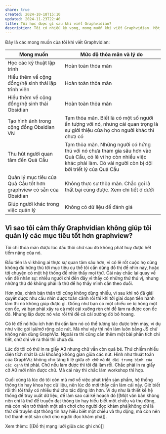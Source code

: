 ```yaml
---
share: true
created: 2024-10-18T15:10
updated: 2024-11-23T22:40
title: Tôi học được gì sau khi viết Graphvidian?
description: Tôi có nhiều kỳ vọng, mong muốn khi viết Graphvidian. Một số hoàn toàn thoả mãn. Một số không.
---
```

Đây là các mong muốn của tôi khi viết Graphvidian:

| Mong muốn                                                          | Mức độ thỏa mãn và lý do                                                                                                                                                   |
| ------------------------------------------------------------------ | -------------------------------------------------------------------------------------------------------------------------------------------------------------------------- |
| Học các kỹ thuật lập trình                                         | Hoàn toàn thỏa mãn                                                                                                                                                         |
| Hiểu thêm về cộng đồng/hệ sinh thái lập trình viên                 | Hoàn toàn thỏa mãn                                                                                                                                                         |
| Hiểu thêm về cộng đồng/hệ sinh thái Obsidian                       | Hoàn toàn thỏa mãn                                                                                                                                                         |
| Tạo hình ảnh trong cộng đồng Obsidian VN                           | Tạm thỏa mãn. Biết là có một số người ấn tượng với nó, nhưng cái quan trọng là sự giới thiệu của họ cho người khác thì chưa có                                             |
| Thu hút người quan tâm đến Quả Cầu                                 | Tạm thỏa mãn. Những người có hứng thú với nó chưa tham gia sâu hơn vào Quả Cầu, có lẽ vì họ còn nhiều việc khác phải làm. Có vài người còn bị dội bởi triết lý của Quả Cầu |
| Quản lý mục tiêu của Quả Cầu tốt hơn graphview có sẵn của Obsidian | Không thực sự thỏa mãn. Chắc gọi là thất bại cũng được. Xem chi tiết ở dưới                                                                                                |
| Giúp người khác trong việc quản lý                                 | Không có dữ liệu để đánh giá                                                                                                                                               |

## Vì sao tôi cảm thấy Graphvidian không giúp tôi quản lý các mục tiêu tốt hơn graphview?
Tôi chỉ thỏa mãn được lúc đầu thôi chứ sau đó không phát huy được hết tiềm năng của nó. 

Đầu tiên là vì không ai thực sự quan tâm sâu hơn, vì có lẽ rốt cuộc họ cũng không đủ hứng thú tới mục tiêu cụ thể tôi cần dùng đồ thị để nhìn này, hoặc tới chuyện có một hệ thống để nhìn thấy mọi thứ. Cái này chắc lại quay về vấn đề nhân sự: nhiều người chỉ đến đây vì thấy có những thứ thú vị, nhưng những thứ đó không phải là thứ để họ thấy mình cần theo đuổi. 

Hơn nữa, chính bản thân tôi cũng không dùng nhiều, vì sau khi nó đã giải quyết được nhu cầu nhìn được toàn cảnh rồi thì khi tới giai đoạn tiến hành làm thì nó không giúp được gì. Giống như bạn có một chiếu xe bị hỏng một con ốc, và bạn phải xây ra cả một cái xưởng rèn chỉ để làm ra được con ốc đó. Nhưng lắp được nó vào rồi thì để cả cái xưởng đó bỏ hoang.

Có lẽ để nó hữu ích hơn thì cần làm nó có thể tương tác được trên máy, ví dụ như việc gói lại/mở rộng các nút. Mà như vậy thì nên làm luôn bằng JS chứ không nên dùng GraphViz. Ngoài ra thì cũng cần thêm một bài phân tích chi tiết, chứ chỉ vẽ ra thôi thì chưa đủ. 

Lúc đó tôi có thử in ra giấy A3 nhưng chữ vẫn còn quá bé. Thứ chiếm nhiều diện tích nhất là cái khoảng không gian giữa các nút. Hình như thuật toán của GraphViz không cho tăng tỉ lệ giữa `cỡ chữ` và `độ dài trung bình của các cạnh` thì phải. Chứ nếu làm được thì tôi đã làm rồi. Chắc phải in ra giấy cỡ A0 mới nhìn được chữ. Mà cái này thì chắc làm workshop thì hợp.

Cuối cùng là lúc đó tôi còn mù mờ về việc phát triển sản phẩm, hệ thống thông tin hay khoa học dữ liệu, nên lúc đó mới thấy cần làm cái này. Giờ biết rồi thì tôi thấy có nhiều thứ cho tác động lớn hơn. Ví dụ như là thiết kế hệ thống để truy xuất dữ liệu, để làm sao cái kế hoạch đó [[Một văn bản không nên chỉ là thứ để truyền đạt thông tin hay hiểu biết một chiều và thụ động, mà còn nên trở thành một sân chơi cho người đọc khám phá|không chỉ là thứ để truyền đạt thông tin hay hiểu biết một chiều và thụ động, mà còn nên trở thành một sân chơi cho người đọc khám phá]].

Xem thêm:: [[Đồ thị mạng lưới giữa các ghi chú]]
